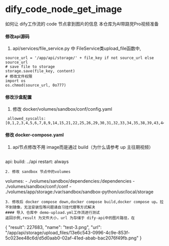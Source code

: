# dify_code_node_get_image
如何让 dify工作流的 code 节点拿到图片的信息
本仓库为AI带路党Pro视频准备
#### 修改api源码
1. api/services/file_service.py 中 FileService类upload_file函数中,
```
source_url = '/app/api/storage/' + file_key if not source_url else source_url
# save file to storage
storage.save(file_key, content)
# 修改文件权限
import os
os.chmod(source_url, 0o777)
```
#### 修改沙盒配置
1. 修改 docker/volumes/sandbox/conf/config.yaml
  ```
   allowed_syscalls: [0,1,2,3,4,5,6,7,8,9,14,15,21,22,25,26,29,30,31,32,33,34,35,38,39,43,44,45,46,56,57,61,62,63,64,71,72,79,80,94,98,101,131,132,134,135,139,144,146,172,215,222,226,318,334,307,262,16,8,217,1,3,257,0,202,9,12,10,11,15,25,105,106,102,39,110,186,60,231,234,13,16,24,273,274,334,228,96,35,291,233,230,270,201,14,131,318,56,258,83,41,42,49,50,43,44,45,51,47,52,54,271,63,46,307,55,5,72,138,7,281]
   ```
#### 修改 docker-compose.yaml
1. api节点修改不用 image而是通过 build（为什么请参考 up 主往期视频）
   ```
api:
    build: ../api
    restart: always
   ```
2. 修改 sandbox 节点中的volumes
```
volumes:
      - ./volumes/sandbox/dependencies:/dependencies
      - ./volumes/sandbox/conf:/conf
      - ./volumes/app/storage:/var/sandbox/sandbox-python/usr/local/storage
```
3. 修改后 docker compose down,docker compose build,docker compose up。拉不到镜像，无法安装包等问题请自习挂代理等方式解决
#### 导入 仓库中 demo-upload.yml工作流进行测试
返回示例,result 为文件大小，url 为存储于 dify-api中的图片路径，在
```
{
  "result": 227683,
  "name": "test-3.png",
  "url": "/app/api/storage/upload_files/13e6c543-0996-4c9e-853f-5c023ee48c6d/d5d0aab0-02af-41ed-abab-bac2076f49fb.png"
}
```
